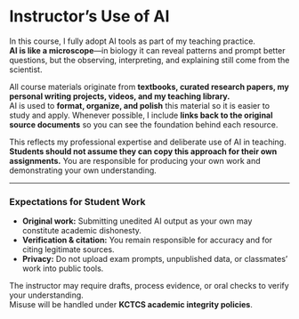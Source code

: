 # Instructor’s Use of AI

In this course, I fully adopt AI tools as part of my teaching practice.  
**AI is like a microscope**—in biology it can reveal patterns and prompt better questions, but the observing, interpreting, and explaining still come from the scientist.

All course materials originate from **textbooks, curated research papers, my personal writing projects, videos, and my teaching library.**  
AI is used to **format, organize, and polish** this material so it is easier to study and apply. Whenever possible, I include **links back to the original source documents** so you can see the foundation behind each resource.

This reflects my professional expertise and deliberate use of AI in teaching.  
**Students should not assume they can copy this approach for their own assignments.** You are responsible for producing your own work and demonstrating your own understanding.

---

### Expectations for Student Work

- **Original work:** Submitting unedited AI output as your own may constitute academic dishonesty.  
- **Verification & citation:** You remain responsible for accuracy and for citing legitimate sources.  
- **Privacy:** Do not upload exam prompts, unpublished data, or classmates’ work into public tools.  

The instructor may require drafts, process evidence, or oral checks to verify your understanding.  
Misuse will be handled under **KCTCS academic integrity policies**.
